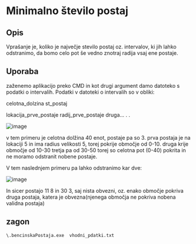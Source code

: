 # Minimalno število postaj

## Opis
Vprašanje je, koliko je največje stevilo postaj oz. intervalov, ki jih lahko odstranimo, da bomo celo pot še vedno znotraj radija vsaj ene postaje.

## Uporaba
zaženemo aplikacijo preko CMD in kot drugi argument damo datoteko s podatki o intervalih.
Podatki v datoteki o intervalih so v obliki: 

celotna_dolzina st_postaj

lokacija_prve_postaje radij_prve_postaje
druga...
.
.

![image](https://github.com/zanivanusa/Minimalno_st_intervalov/assets/60394411/656f3a7d-0a09-40a9-9b1c-e18bdfe7e23a)


v tem primeru je celotna dolžina 40 enot, postaje pa so 3.
prva postaja je na lokaciji 5 in ima radius velikosti 5, torej pokrije območje od 0-10.
druga krije območje od 10-30
tretja pa od 30-50
torej so celotna pot (0-40) pokrita in ne moramo odstranit nobene postaje.

V tem naslednjem primeru pa lahko odstranimo kar dve:

![image](https://github.com/zanivanusa/Minimalno_st_intervalov/assets/60394411/eaae0666-a76f-4038-9822-56ef0390e845)

In sicer postajo 11 8 in 30 3, saj nista obvezni, oz. enako območje pokriva druga postaja, katera je obvezna(njenega območja ne pokriva nobena validna postaja)


## zagon
```
\.bencinskaPostaja.exe  vhodni_pdatki.txt
